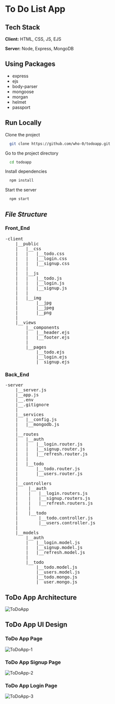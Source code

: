 # <h1> To Do List App </h1>

## Tech Stack

**Client:** HTML, CSS, JS, EJS

**Server:** Node, Express, MongoDB

<h2>Using Packages</h2>
<ul>
<li>express</li>
<li>ejs</li>
<li>body-parser</li>
<li>mongoose</li>
<li>morgan</li>
<li>helmet</li>
<li>passport</li>
</ul>

## Run Locally

Clone the project

```bash
  git clone https://github.com/who-0/todoapp.git
```

Go to the project directory

```bash
  cd todoapp
```

Install dependencies

```bash
  npm install
```

Start the server

```bash
  npm start
```

<h2><i>File Structure</i></h2>
<h3>Front_End</h3>
<pre>
-client
    |__public
    |   |__css
    |   |   |__todo.css
    |   |   |__login.css
    |   |   |__signup.css
    |   |
    |   |__js
    |   |   |__todo.js
    |   |   |__login.js
    |   |   |__signup.js
    |   |
    |   |__img
    |       |__jpg
    |       |__jpeg
    |       |__png
    |
    |__views
        |__components
        |   |__header.ejs
        |   |__footer.ejs
        |
        |__pages
            |__todo.ejs
            |__login.ejs
            |__signup.ejs
</pre>
</hr>
<h3>Back_End</h3>
<pre>
-server
    |__server.js
    |__app.js
    |__.env
    |__.gitignore
    |
    |__services
    |   |__config.js
    |   |__mongodb.js
    |
    |__routes
    |   |__auth
    |   |   |__login.router.js
    |   |   |__signup.router.js
    |   |   |__refresh.router.js
    |   |
    |   |__todo
    |       |__todo.router.js
    |       |__users.router.js
    |
    |__controllers
    |    |__auth
    |    |   |__login.routers.js
    |    |   |__signup.routers.js
    |    |   |__refresh.routers.js
    |    |
    |    |__todo
    |        |__todo.controller.js
    |        |__users.controller.js
    |
    |__models
        |__auth
        |   |__login.model.js
        |   |__signup.model.js
        |   |__refresh.model.js
        |
        |__todo
            |__todo.model.js
            |__users.model.js
            |__todo.mongo.js
            |__user.mongo.js
</pre>

## ToDo App Architecture

![ToDoApp](https://user-images.githubusercontent.com/56252622/205043323-d564b197-a7f0-43c5-9deb-e6cfb35ac7a4.png)

## ToDo App UI Design

### ToDo App Page

![ToDoApp-1](https://user-images.githubusercontent.com/56252622/205055271-19d0f8a7-3d11-44a9-8a7e-4b061abf95b4.png)

### ToDo App Signup Page

![ToDoApp-2](https://user-images.githubusercontent.com/56252622/205055912-508dd773-f58c-41fa-8cbf-a846e26549d5.png)

### ToDo App Login Page

![ToDoApp-3](https://user-images.githubusercontent.com/56252622/205056011-2a6537ee-c68d-46c0-99a7-67910487d9bb.png)
